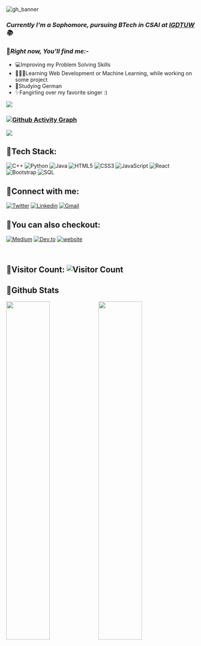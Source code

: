 ![gh_banner](https://user-images.githubusercontent.com/77614377/139137223-a58b3dd9-8d5a-4312-b84e-d00d1004649d.gif)

### *Currently I'm a Sophomore, pursuing BTech in CSAI at [IGDTUW](igdtuw.ac.in) 📚*

### 🔸*Right now, You'll find me:-*

- 💻Improving my Problem Solving Skills
- 👩🏻‍💻Learning Web Development or Machine Learning, while working on some project
- 📖Studying German
- ✨Fangirling over my favorite singer :)

<a href="https://github.com/404"><img src="https://user-images.githubusercontent.com/73097560/115834477-dbab4500-a447-11eb-908a-139a6edaec5c.gif"></a>

### [![Github Activity Graph](https://activity-graph.herokuapp.com/graph?username=queenish001&theme=rogue)](https://git.io/queenish001)
<a href="https://github.com/404"><img src="https://user-images.githubusercontent.com/73097560/115834477-dbab4500-a447-11eb-908a-139a6edaec5c.gif"></a>
</br>

## 🔹**Tech Stack:**
![C++](https://img.shields.io/badge/-C++-00599C?style=flat&logo=c)
![Python](https://img.shields.io/badge/-Python-yellow?style=flat&logo=Python)
![Java](https://img.shields.io/badge/-java-E34A86?style=flat&logo=java)
![HTML5](https://img.shields.io/badge/-HTML5-E34F26?style=flat&logo=html5&logoColor=white)
![CSS3](https://img.shields.io/badge/-CSS3-1572B6?style=flat&logo=css3)
![JavaScript](https://img.shields.io/badge/-JavaScript-black?style=flat&logo=javascript)
![React](https://img.shields.io/badge/-React-black?style=flat&logo=react)
![Bootstrap](https://img.shields.io/badge/-Bootstrap-563D7C?style=flat&logo=bootstrap)
![SQL](https://img.shields.io/badge/-SQL-9cf?style=flat&logo=sql)


## 🔸**Connect with me:**
[![Twitter](https://img.shields.io/badge/-Twitter-blue?style=flat&logo=Twitter&logoColor=white&link=https://twitter.com/nish_kan01)](https://twitter.com/nish_kan01)
[![Linkedin](https://img.shields.io/badge/-Linkedin-blue?style=flat&logo=Linkedin&logoColor=white&link=https://www.linkedin.com/in/nishi-a414541bb/)](https://www.linkedin.com/in/nishi-a414541bb/)
[![Gmail](https://img.shields.io/badge/-Gmail-c14438?style=flat&logo=Gmail&logoColor=white&link=mailto:nish.kan01@gmail.com)](mailto:nish.kan01@gmail.com)

## 🔹**You can also checkout:**
[![Medium](https://img.shields.io/badge/Medium-2648ff?style=flat&logo=medium&logoColor=black&color=white)](https://queenish01.medium.com/)
[![Dev.to](https://img.shields.io/badge/-Nishi-03a57a?style=flat&labelColor=000000&logo=Dev.to&link=https://dev.to/queenish01)](https://dev.to/queenish01)
[![website](https://img.shields.io/badge/Portfolio-2648ff?style=flat&logo=google-chrome)](https://www.youtube.com/watch?v=dQw4w9WgXcQ)

</br>

## 🔸Visitor Count: ![Visitor Count](https://profile-counter.glitch.me/{queenish001}/count.svg)

## 🔹**Github Stats**

<div>
  <img width="48%" src="https://github-readme-stats.vercel.app/api?username=queenish001&show_icons=true&theme=radical" />
  <img width="48%" src="https://github-readme-streak-stats.herokuapp.com/?user=queenish001&theme=radical" />
</div>

<!-- <a href="https://github.com/queenish001">
  <img src="https://github-readme-stats.vercel.app/api/top-langs/?username=queenish001&theme=dark&hide_langs_below=1" />
</a> -->
 
